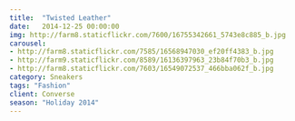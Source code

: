 ```yaml
---
title:  "Twisted Leather"
date:   2014-12-25 00:00:00
img: http://farm8.staticflickr.com/7600/16755342661_5743e8c885_b.jpg
carousel:
- http://farm8.staticflickr.com/7585/16568947030_ef20ff4383_b.jpg
- http://farm9.staticflickr.com/8589/16136397963_23b84f70b3_b.jpg
- http://farm8.staticflickr.com/7603/16549072537_466bba062f_b.jpg
category: Sneakers
tags: "Fashion"
client: Converse
season: "Holiday 2014"
---
```


